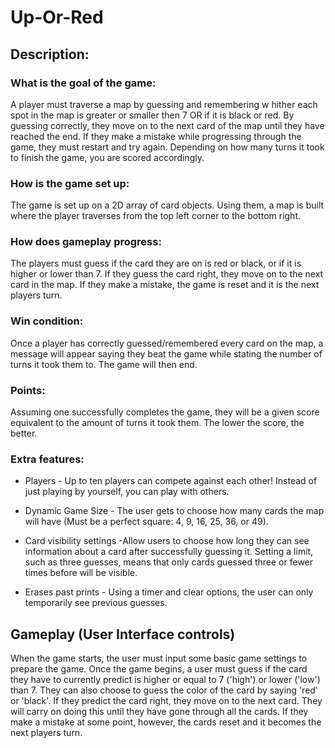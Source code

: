 # Up-Or-Red

## Description:

### What is the goal of the game:

A player must traverse a map by guessing and remembering w
hither each spot in the map is greater or smaller then 7 OR if it is black or red. By guessing correctly, they move on to the next card of the map until they have reached the end. If they make a mistake while progressing through the game, they must restart and try again. Depending on how many turns it took to finish the game, you are scored accordingly.

### How is the game set up:
The game is set up on a 2D array of card objects. Using them, a map is built where the player traverses from the top left corner to the bottom right. 
	
### How does gameplay progress:
The players must guess if the card they are on is red or black, or if it is higher or lower than 7. If they guess the card right, they move on to the next card in the map. If they make a mistake, the game is reset and it is the next players turn. 
	
### Win condition:
Once a player has correctly guessed/remembered every card on the map, a message will appear saying they beat the game while stating the number of turns it took them to. The game will then end. 

### Points:
Assuming one successfully completes the game, they will be a given score equivalent to the amount of turns it took them. The lower the score, the better. 

### Extra features:
- Players - Up to ten players can compete against each other! Instead of just playing by yourself, you can play with others. 
	
- Dynamic Game Size - The user gets to choose how many cards the map will have (Must be a perfect square: 4, 9, 16, 25, 36, or 49). 
	
- Card visibility settings -Allow users to choose how long they can see information about a card after successfully guessing it. Setting a limit, such as three guesses, means that only cards guessed three or fewer times before will be visible.
	
- Erases past prints - Using a timer and clear options, the user can only temporarily see previous guesses. 
	
	
	
## Gameplay (User Interface controls)
When the game starts, the user must input some basic game settings to prepare the game. Once the game begins, a user must guess if the card they have to currently predict is higher or equal to 7 ('high') or lower ('low') than 7. They can also choose to guess the color of the card by saying 'red' or 'black'. If they predict the card right, they move on to the next card. They will carry on doing this until they have gone through all the cards. If they make a mistake at some point, however, the cards reset and it becomes the next players turn. 
